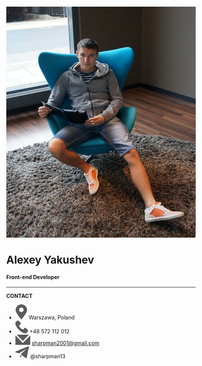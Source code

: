 ![My photo](assets/img/photo.jpg/)
# Alexey Yakushev
#### Front-end Developer
***
**CONTACT**

* ![mappic](assets/icons/map.svg/) Warszawa, Poland
* ![tel](assets/icons/tel.svg/) +48 572 112 012
* ![mail](assets/icons/mail.svg/) sharpman2001@gmail.com
* ![telegramm](assets/icons/gram.svg/) @sharpman13

